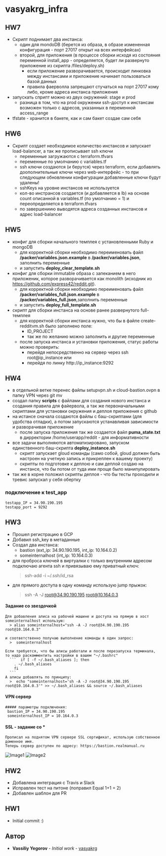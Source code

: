 # vasyakrg_infra
## HW7
  * Скрипт поднимает два инстанса:
    - один для mondoDB (берется из образа, в образе измененная конфигурация - порт 27017 открыт на всех интерфейсах)
    - второй, для приложения (в процессе сборки исходя из состояния переменной install_app - определяется, будет ли развернуто приложение из скрипта /files/deploy.sh)
      - если приложение разворачивается, происходит линковка между инстансами и приложение начинает пользоваться базой данных
      - правила фаерволла запрещают стучаться на порт 27017 кому либо, кроме адреса инстанса приложения
  * запускать сприпт можно из двух окружений: stage и prod
    - разница в том, что на prod окружении ssh-доступ к инстансам возможен только с адресов, указанных в переменной access_range
  * tfstate - хранится в бакете, как и сам бакет создае сам себя

## HW6
  * Скрипт создает необходимое количество инстансов и запускает load-balancer, а так же прописывает ssh ключи
    - переменные загружаются с terraform.tfvars
    - переменные по умолчанию с variables.tf
    - ssh ключи создаются (и берутся) через terraform, если добавлять доополнительные ключи через web-интерфейс - то при следующем обновлении конфигурации добавленные ключи будут удалены!
    - sshKeys на уровне инстансов не используется
    - кол-во инстрансов создается (и добавляется в lb) на основе count описанной в variables.tf (по умолчанию = 1) и переопределяется в terraform.tfvars
    - по завершениию выводятся адреса созданных инстансов и адрес load-balancer

## HW5
* конфиг для сборки начального темплея с установленными Ruby и mongoDB
  - для корректной сборки необходимо переименовать файл **/packer/variables.json.example** в **/packer/variables.json**, заполнить переменные
  - и запустить **deploy_clear_template.sh**
* конфиг для сборки immutable образа с запеканием в него приложеник, которое разворачивается как monolith (исходник из https://github.com/express42/reddit.git).
  - для корректной сборки необходимо переименовать файл **/packer/variables_full.json.example** в **/packer/variables_full.json**,заполнить переменные
  - и запустить **deploy_full_template.sh**
* скрипт для сборки инстанса на основе ранее развернутого full-темплея
  - для корректной сборки инстанса нужно, что бы в файле create-redditvm.sh было заполнено поле:
    - ID_PROJECT
    - так же по желанию можно заполнить и другие переменные
  - после запуска инстанса и установки приложения, статус работы можно проверить:
    - перейдя непосредственно на сервер через ssh root@ip_instance или
    - перейдя по линку http://ip_instance:9292

## HW4
* в отдельной ветке перенес файлы setupvpn.sh и cloud-bastion.ovpn в папку VPN через git mv
* создал папку **scripts** с файлами для создания нового инстанса и создания правила для файервола, а так же первоначальными скриптами для установки окружения и деплоя приложения с github
* на истансе сначала создаются файлы с баш-скриптами (для удобства отладки), а потом запускаются устанавливая зависимости и разворачивая приложение
    * после запуска приложения так же создается файл **puma_state.txt** в дирректории /home/userapp/reddit - для информативности
* все задачи выполняются автоматизировано, запуском единственного баш-скрипта **deploy_instance.sh**
    * скрипт запускает gloud команды (само собой, gloud должен быть настроен на учетную запись и прикреплен к вашему проекту)
    * скрипты по подготовке к деплою и сам деплой создаю на инстансе, что бы потом от туда ими проще было манипулировать
* так же в корне положил скрипты деплоя - что бы тесты проходили и тревис запускал у себя обертку

### подключение к test_app
    testapp_IP = 34.90.190.195
    testapp_port = 9292

## HW3
  * Прошел регистрацию в GCP
  * Добавил ssh_key в метаданные
  * Создал два инстанса:
     - bastion (ext_ip: 34.90.190.195, int_ip: 10.164.0.2)
     - someinternalhost	(int_ip: 10.164.0.3)
   * для проброса ключей в виртуалки с только внутренним адресом подключаю агента ssh и привязываю ему приватный ключ:
        > ssh-add -i ~/.ssh/id_rsa  
   * для прямого доступа в одну команду использую jump прыжок:
      > ssh -A -J root@34.90.190.195 root@10.164.0.3
#### Задание со звездочкой
    Для добавления алиса на рабочей машине и доступа на прямую в хост someinternalhost использую:
      > alias someinternalhost="ssh -A -J root@34.90.190.195 root@10.164.0.3"

    и соответственно получаю выполнение команды в один запрос:
      >  someinternalhost

    Если требуется, что бы алисы работали и после перезапуска терминала, то надо раскомментить настройки в вашем "~/.bashrc"
      ```  if [ -f ~/.bash_aliases ]; then
        . ~/.bash_aliases
        fi
      ```  
    А алисы добавлять по принципу:
      >  echo "someinternalhost='sh -A -J root@34.90.190.195 root@10.164.0.3'" >> ~/.bash_aliases && source ~/.bash_aliases

#### VPN сервер
    ##### параметры подключения:
     bastion_IP = 34.90.190.195
     someinternalhost_IP = 10.164.0.3
#### SSL - задание со *
    Прописал на поднятом VPN сервере SSL сертификат, использую собственное доменное имя.
    Теперь сервер доступен по адресу: https://bastion.realmanual.ru

![Image1](https://realmanual.ru/devops-img/1.jpeg)
![Image2](https://realmanual.ru/devops-img/2.jpeg)

## HW2
 * Добавлена интеграция с Travis и Slack
 * Исправлен тест на питоне (поправил Equal 1+1 = 2)
 * Добавлен шаблон для PR

## HW1
  * Initial commit :)


## Автор

   * **Vassiliy Yegorov** - *Initial work* - [vasyakrg](https://github.com/otus-devops-2019-05/vasyakrg_infra)
